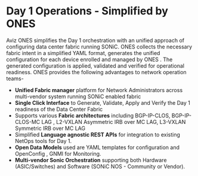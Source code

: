# <b>Day 1 Operations - Simplified by ONES</b>

Aviz ONES simplifies the Day 1 orchestration with an unified approach of configuring data center fabric running SONiC. ONES collects the necessary fabric intent in a simplified YAML format, generates the unified configuration for each device enrolled and managed by ONES . The generated configuration is applied, validated and verified for operational readiness. ONES provides the following advantages to network operation teams-




- **Unified Fabric manager** platform for Network Administrators  across multi-vendor system running SONiC enabled fabric
- **Single Click Interface** to Generate, Validate, Apply and Verify the Day 1 readiness of the Data Center Fabric
- Supports various **Fabric architectures** including BGP-IP-CLOS,  BGP-IP-CLOS-MC LAG , L2-VXLAN Asymmetric IRB over MC LAG,  L3-VXLAN Symmetric IRB over MC LAG 
- Simplified **Language agnostic REST APIs** for integration to existing NetOps tools for Day 1.
- **Open Data Models** used are YAML templates for configuration and OpenConfig , GNMI for Monitoring.
- **Multi-vendor Sonic Orchestration** supporting both Hardware (ASIC/Switches) and Software (SONiC NOS - Community or Vendor).

